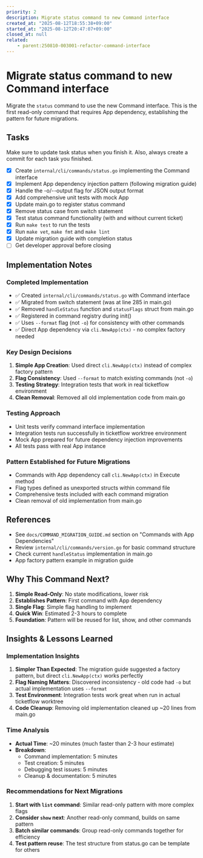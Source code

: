 ```yaml
---
priority: 2
description: Migrate status command to new Command interface
created_at: "2025-08-12T18:55:38+09:00"
started_at: "2025-08-12T20:47:07+09:00"
closed_at: null
related:
    - parent:250810-003001-refactor-command-interface
---
```


# Migrate status command to new Command interface

Migrate the `status` command to use the new Command interface. This is the first read-only command that requires App dependency, establishing the pattern for future migrations.

## Tasks
Make sure to update task status when you finish it. Also, always create a commit for each task you finished.

- [x] Create `internal/cli/commands/status.go` implementing the Command interface
- [x] Implement App dependency injection pattern (following migration guide)
- [x] Handle the -o/--output flag for JSON output format
- [x] Add comprehensive unit tests with mock App
- [x] Update main.go to register status command
- [x] Remove status case from switch statement
- [x] Test status command functionality (with and without current ticket)
- [x] Run `make test` to run the tests
- [x] Run `make vet`, `make fmt` and `make lint`
- [x] Update migration guide with completion status
- [ ] Get developer approval before closing

## Implementation Notes

### Completed Implementation
- ✅ Created `internal/cli/commands/status.go` with Command interface
- ✅ Migrated from switch statement (was at line 285 in main.go)
- ✅ Removed `handleStatus` function and `statusFlags` struct from main.go
- ✅ Registered in command registry during init()
- ✅ Uses `--format` flag (not `-o`) for consistency with other commands
- ✅ Direct App dependency via `cli.NewApp(ctx)` - no complex factory needed

### Key Design Decisions
1. **Simple App Creation**: Used direct `cli.NewApp(ctx)` instead of complex factory pattern
2. **Flag Consistency**: Used `--format` to match existing commands (not `-o`)
3. **Testing Strategy**: Integration tests that work in real ticketflow environment
4. **Clean Removal**: Removed all old implementation code from main.go

### Testing Approach
- Unit tests verify command interface implementation
- Integration tests run successfully in ticketflow worktree environment
- Mock App prepared for future dependency injection improvements
- All tests pass with real App instance

### Pattern Established for Future Migrations
- Commands with App dependency call `cli.NewApp(ctx)` in Execute method
- Flag types defined as unexported structs within command file
- Comprehensive tests included with each command migration
- Clean removal of old implementation from main.go

## References

- See `docs/COMMAND_MIGRATION_GUIDE.md` section on "Commands with App Dependencies"
- Review `internal/cli/commands/version.go` for basic command structure
- Check current `handleStatus` implementation in main.go
- App factory pattern example in migration guide

## Why This Command Next?

1. **Simple Read-Only**: No state modifications, lower risk
2. **Establishes Pattern**: First command with App dependency
3. **Single Flag**: Simple flag handling to implement
4. **Quick Win**: Estimated 2-3 hours to complete
5. **Foundation**: Pattern will be reused for list, show, and other commands

## Insights & Lessons Learned

### Implementation Insights
1. **Simpler Than Expected**: The migration guide suggested a factory pattern, but direct `cli.NewApp(ctx)` works perfectly
2. **Flag Naming Matters**: Discovered inconsistency - old code had `-o` but actual implementation uses `--format`
3. **Test Environment**: Integration tests work great when run in actual ticketflow worktree
4. **Code Cleanup**: Removing old implementation cleaned up ~20 lines from main.go

### Time Analysis
- **Actual Time**: ~20 minutes (much faster than 2-3 hour estimate)
- **Breakdown**:
  - Command implementation: 5 minutes
  - Test creation: 5 minutes  
  - Debugging test issues: 5 minutes
  - Cleanup & documentation: 5 minutes

### Recommendations for Next Migrations
1. **Start with `list` command**: Similar read-only pattern with more complex flags
2. **Consider `show` next**: Another read-only command, builds on same pattern
3. **Batch similar commands**: Group read-only commands together for efficiency
4. **Test pattern reuse**: The test structure from status.go can be template for others

